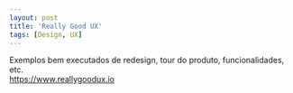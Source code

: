 ```yaml
---
layout: post
title: 'Really Good UX'
tags: [Design, UX]
---
```


Exemplos bem executados de redesign, tour do produto, funcionalidades, etc.<br>
<https://www.reallygoodux.io>
